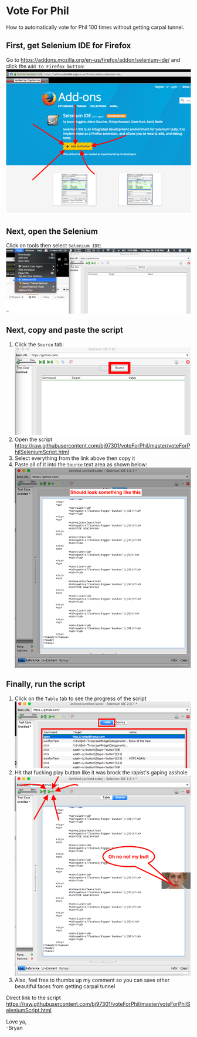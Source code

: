 # Vote For Phil
How to automatically vote for Phil 100 times without getting carpal tunnel.

## First, get Selenium IDE for Firefox
Go to https://addons.mozilla.org/en-us/firefox/addon/selenium-ide/ and click the `Add to Firefox button`:<BR>
![your internet may suxzor](./images/addToFF.png)
## Next, open the Selenium
Click on tools then select `Selenium IDE`:<BR>
![your internet may suxzor](./images/tools.png)
## Next, copy and paste the script
1.  Click the `Source` tab:<BR>
![your internet may suxzor](./images/srcTab.png)
2.  Open the script https://raw.githubusercontent.com/bj97301/voteForPhil/master/voteForPhilSeleniumScript.html
3.  Select everything from the link above then copy it
4.  Paste all of it into the `Source` text area as shown below:
![your internet may suxzor](./images/srcTabPaste.png)<BR>

## Finally, run the script
1. Click on the `Table` tab to see the progress of the script<BR>
![your internet may suxzor](./images/tableTab.png)<BR>
2. Hit that fucking play button like it was brock the rapist's gaping asshole<BR>
![your internet may suxzor](./images/runButton.png)<BR>
3. Also, feel free to thumbs up my comment so you can save other beautiful faces from getting carpal tunnel

Direct link to the script<BR>
https://raw.githubusercontent.com/bj97301/voteForPhil/master/voteForPhilSeleniumScript.html

Love ya,<BR>
   -Bryan
